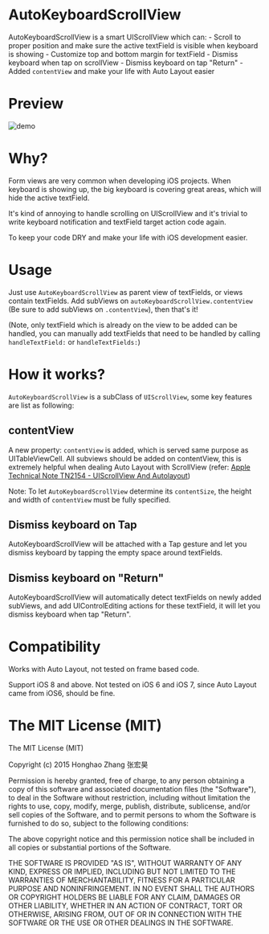 # AutoKeyboardScrollView
AutoKeyboardScrollView is a smart UIScrollView which can: - Scroll to proper position and make sure the active textField is visible when keyboard is showing - Customize top and bottom margin for textField - Dismiss keyboard when tap on scrollView - Dismiss keyboard on tap "Return" - Added `contentView` and make your life with Auto Layout easier

# Preview
![demo](https://raw.githubusercontent.com/honghaoz/AutoKeyboardScrollView/master/demo.gif)

# Why?
Form views are very common when developing iOS projects. When keyboard is showing up, the big keyboard is covering great areas, which will hide the active textField.

It's kind of annoying to handle scrolling on UIScrollView and it's trivial to write keyboard notification and textField target action code again.

To keep your code DRY and make your life with iOS development easier.

# Usage
Just use `AutoKeyboardScrollView` as parent view of textFields, or views contain textFields. Add subViews on `autoKeyboardScrollView.contentView` (Be sure to add subViews on `.contentView`), then that's it!

(Note, only textField which is already on the view to be added can be handled, you can manually add textFields that need to be handled by calling `handleTextField:` or `handleTextFields:`)

# How it works?
`AutoKeyboardScrollView` is a subClass of `UIScrollView`, some key features are list as following:

## contentView
A new property: `contentView` is added, which is served same purpose as UITableViewCell. All subviews should be added on contentView, this is extremely helpful when dealing Auto Layout with ScrollView (refer: [Apple Technical Note TN2154 - UIScrollView And Autolayout](https://developer.apple.com/library/ios/technotes/tn2154/_index.html))

Note: To let `AutoKeyboardScrollView` determine its `contentSize`, the height and width of `contentView` must be fully specified.

## Dismiss keyboard on Tap
AutoKeyboardScrollView will be attached with a Tap gesture and let you dismiss keyboard by tapping the empty space around textFields.

## Dismiss keyboard on "Return"
AutoKeyboardScrollView will automatically detect textFields on newly added subViews, and add UIControlEditing actions for these textField, it will let you dismiss keyboard when tap "Return".

# Compatibility
Works with Auto Layout, not tested on frame based code.

Support iOS 8 and above. Not tested on iOS 6 and iOS 7, since Auto Layout came from iOS6, should be fine.

# The MIT License (MIT)
The MIT License (MIT)

Copyright (c) 2015 Honghao Zhang 张宏昊

Permission is hereby granted, free of charge, to any person obtaining a copy of this software and associated documentation files (the "Software"), to deal in the Software without restriction, including without limitation the rights to use, copy, modify, merge, publish, distribute, sublicense, and/or sell copies of the Software, and to permit persons to whom the Software is furnished to do so, subject to the following conditions:

The above copyright notice and this permission notice shall be included in all copies or substantial portions of the Software.

THE SOFTWARE IS PROVIDED "AS IS", WITHOUT WARRANTY OF ANY KIND, EXPRESS OR IMPLIED, INCLUDING BUT NOT LIMITED TO THE WARRANTIES OF MERCHANTABILITY, FITNESS FOR A PARTICULAR PURPOSE AND NONINFRINGEMENT. IN NO EVENT SHALL THE AUTHORS OR COPYRIGHT HOLDERS BE LIABLE FOR ANY CLAIM, DAMAGES OR OTHER LIABILITY, WHETHER IN AN ACTION OF CONTRACT, TORT OR OTHERWISE, ARISING FROM, OUT OF OR IN CONNECTION WITH THE SOFTWARE OR THE USE OR OTHER DEALINGS IN THE SOFTWARE.
